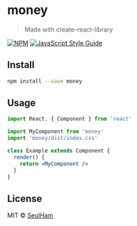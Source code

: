 # money

> Made with create-react-library

[![NPM](https://img.shields.io/npm/v/money.svg)](https://www.npmjs.com/package/money) [![JavaScript Style Guide](https://img.shields.io/badge/code_style-standard-brightgreen.svg)](https://standardjs.com)

## Install

```bash
npm install --save money
```

## Usage

```jsx
import React, { Component } from 'react'

import MyComponent from 'money'
import 'money/dist/index.css'

class Example extends Component {
  render() {
    return <MyComponent />
  }
}
```

## License

MIT © [SeulHam](https://github.com/SeulHam)
